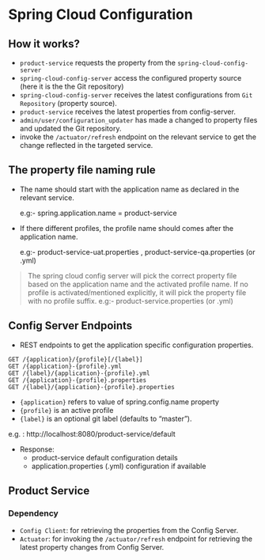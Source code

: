 # Spring Cloud Configuration

## How it works?
- `product-service` requests the property from the `spring-cloud-config-server` 
- `spring-cloud-config-server` access the configured property source (here it is the the Git repository)
- `spring-cloud-config-server` receives the latest configurations from `Git Repository` (property source).
- `product-service` receives the latest properties from config-server.
- `admin/user/configuration_updater` has made a changed to property files and updated the Git repository.
- invoke the `/actuator/refresh` endpoint on the relevant service to get the change reflected in the targeted service.

## The property file naming rule
- The name should start with the application name as declared in the relevant service.

    e.g:-  spring.application.name = product-service

- If there different profiles, the profile name should comes after the application name.

    e.g:- product-service-uat.properties , product-service-qa.properties  (or .yml)

> The spring cloud config server will pick the correct property file based on the application name and the activated profile name. If no profile is activated/mentioned explicitly, it will pick the property file with no profile suffix.
    e.g:- product-service.properties (or .yml)

## Config Server Endpoints
- REST endpoints to get the application specific configuration properties.
```
GET /{application}/{profile}[/{label}]
GET /{application}-{profile}.yml
GET /{label}/{application}-{profile}.yml
GET /{application}-{profile}.properties
GET /{label}/{application}-{profile}.properties
```

- `{application}` refers to value of spring.config.name property
- `{profile}` is an active profile
- `{label}` is an optional git label (defaults to “master”).

e.g. : http://localhost:8080/product-service/default

- Response:
    - product-service default configuration details
    - application.properties (.yml) configuration if available

## Product Service

### Dependency
- `Config Client`: for retrieving the properties from the Config Server.
- `Actuator`: for invoking the `/actuator/refresh` endpoint for retrieving the latest property changes from Config Server.